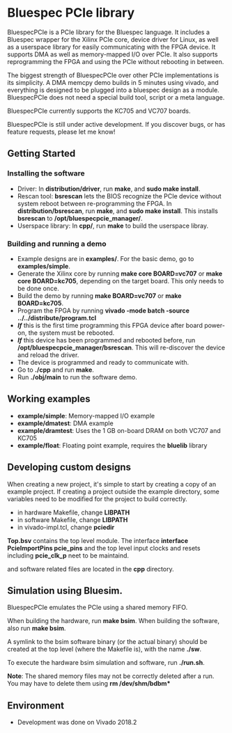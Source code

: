 # Bluespec PCIe library

BluespecPCIe is a PCIe library for the Bluespec language.
It includes a Bluespec wrapper for the Xilinx PCIe core, device driver for Linux, as well as a userspace library for easily communicating with the FPGA device.
It supports DMA as well as memory-mapped I/O over PCIe.
It also supports reprogramming the FPGA and using the PCIe without rebooting in between.

The biggest strength of BluespecPCIe over other PCIe implementations is its simplicity.
A DMA memcpy demo builds in 5 minutes using vivado, and everything is designed to be plugged into a bluespec design as a module. BluespecPCIe does not need a special build tool, script or a meta language. 

BluespecPCIe currently supports the KC705 and VC707 boards.

BluespecPCIe is still under active development. If you discover bugs, or has feature requests, please let me know!

## Getting Started

### Installing the software
- Driver: In **distribution/driver**, run **make**, and **sudo make install**.
- Rescan tool: **bsrescan** lets the BIOS recognize the PCIe device without system reboot between re-programming the FPGA. In **distribution/bsrescan**, run **make**, and **sudo make install**. This installs **bsrescan** to **/opt/bluespecpcie_manager/**.
- Userspace library: In **cpp/**, run **make** to build the userspace libray.

### Building and running a demo
- Example designs are in **examples/**. For the basic demo, go to **examples/simple**.
- Generate the Xilinx core by running **make core BOARD=vc707** or **make core BOARD=kc705**, depending on the target board. This only needs to be done once.
- Build the demo by running **make BOARD=vc707** or **make BOARD=kc705**.
- Program the FPGA by running **vivado -mode batch -source ../../distribute/program.tcl**
- **_If_** this is the first time programming this FPGA device after board power-on, the system must be rebooted.
- **_If_** this device has been programmed and rebooted before, run **/opt/bluespecpcie_manager/bsrescan**. This will re-discover the device and reload the driver.
- The device is programmed and ready to communicate with. 
- Go to **./cpp** and run **make**.
- Run **./obj/main** to run the software demo.

## Working examples

- **example/simple**: Memory-mapped I/O example
- **example/dmatest**: DMA example
- **example/dramtest**: Uses the 1 GB on-board DRAM on both VC707 and KC705
- **example/float**: Floating point example, requires the **bluelib** library


## Developing custom designs

When creating a new project, it's simple to start by creating a copy of an example project. 
If creating a project outside the example directory, some variables need to be modified for the project to build correctly.

- in hardware Makefile, change **LIBPATH**
- in software Makefile, change **LIBPATH**
- in vivado-impl.tcl, change **pciedir**

**Top.bsv** contains the top level module. The interface **interface PcieImportPins pcie_pins** and the top level input clocks and resets including **pcie_clk_p** neet to be maintaind.

and software related files are located in the **cpp** directory.


## Simulation using Bluesim.

BluespecPCIe emulates the PCIe using a shared memory FIFO.

When building the hardware, run **make bsim**.
When building the software, also run **make bsim**.

A symlink to the bsim software binary (or the actual binary) should be created at the top level (where the Makefile is), with the name **./sw**. 

To execute the hardware bsim simulation and software, run **./run.sh**.

**Note**: The shared memory files may not be correctly deleted after a run. You may have to delete them using **rm /dev/shm/bdbm\***

## Environment

- Development was done on Vivado 2018.2

